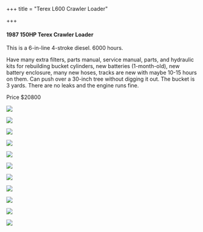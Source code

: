 +++
title = "Terex L600 Crawler Loader"

+++
#### 1987 150HP Terex Crawler Loader

This is a 6-in-line 4-stroke diesel. 6000 hours.

Have many extra filters, parts manual, service manual, parts, and hydraulic kits for rebuilding bucket cylinders, new batteries (1-month-old), new battery enclosure, many new hoses, tracks are new with maybe 10-15 hours on them. Can push over a 30-inch tree without digging it out.  The bucket is 3 yards.  There are no leaks and the engine runs fine.

Price $20800

![](https://res.cloudinary.com/dy3wlzuye/image/upload/v1664752235/20220901_131507_wh20oe.jpg)

![](https://res.cloudinary.com/dy3wlzuye/image/upload/v1664752235/20220901_131507_wh20oe.jpg)

![](https://res.cloudinary.com/dy3wlzuye/image/upload/v1664752502/20220901_131552_luprfi.jpg)

![](https://res.cloudinary.com/dy3wlzuye/image/upload/v1664752637/20220901_131611_uhwnpt.jpg)

![](https://res.cloudinary.com/dy3wlzuye/image/upload/v1664752816/20220901_131627_rxdqe1.jpg)

![](https://res.cloudinary.com/dy3wlzuye/image/upload/v1664752864/20220901_131653_hcgjaa.jpg)

![](https://res.cloudinary.com/dy3wlzuye/image/upload/v1664752938/20220901_131711_bcfhaw.jpg)

![](https://res.cloudinary.com/dy3wlzuye/image/upload/v1664753054/20220901_132459_r3jfrc.jpg)

![](https://res.cloudinary.com/dy3wlzuye/image/upload/v1664753118/20220901_132122_lw1nm9.jpg)

![](https://res.cloudinary.com/dy3wlzuye/image/upload/v1664753164/20220901_132517_udu661.jpg)

![](https://res.cloudinary.com/dy3wlzuye/image/upload/v1664753218/20220901_132207_yycpym.jpg)